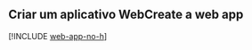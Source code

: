 ## <a name="create-a-web-app"></a><span data-ttu-id="59eb4-101">Criar um aplicativo Web</span><span class="sxs-lookup"><span data-stu-id="59eb4-101">Create a web app</span></span>

[!INCLUDE [web-app-no-h](app-service-web-create-web-app-no-h.md)]